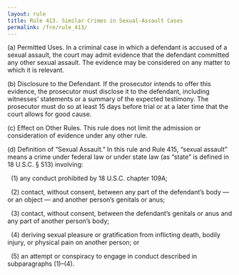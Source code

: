 ```yaml
---
layout: rule
title: Rule 413. Similar Crimes in Sexual-Assault Cases
permalink: /fre/rule_413/
---
```


(a) Permitted Uses. In a criminal case in which a defendant is accused of a sexual assault, the court may admit evidence that the defendant committed any other sexual assault. The evidence may be considered on any matter to which it is relevant.


(b) Disclosure to the Defendant. If the prosecutor intends to offer this evidence, the prosecutor must disclose it to the defendant, including witnesses’ statements or a summary of the expected testimony. The prosecutor must do so at least 15 days before trial or at a later time that the court allows for good cause.


(c) Effect on Other Rules. This rule does not limit the admission or consideration of evidence under any other rule.


(d) Definition of “Sexual Assault.” In this rule and Rule 415, “sexual assault” means a crime under federal law or under state law (as “state” is defined in 18 U.S.C. § 513) involving:


&nbsp;&nbsp;(1) any conduct prohibited by 18 U.S.C. chapter 109A;


&nbsp;&nbsp;(2) contact, without consent, between any part of the defendant’s body — or an object — and another person’s genitals or anus;


&nbsp;&nbsp;(3) contact, without consent, between the defendant’s genitals or anus and any part of another person’s body;


&nbsp;&nbsp;(4) deriving sexual pleasure or gratification from inflicting death, bodily injury, or physical pain on another person; or


&nbsp;&nbsp;(5) an attempt or conspiracy to engage in conduct described in subparagraphs (1)–(4).

